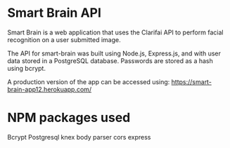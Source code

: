# Smart Brain API
Smart Brain is a web application that uses the Clarifai API to perform facial recognition on a user submitted image.

The API for smart-brain was built using Node.js, Express.js, and with user data stored in a PostgreSQL database. Passwords are stored as a hash using bcrypt.

A production version of the app can be accessed using: https://smart-brain-app12.herokuapp.com/

# NPM packages used
Bcrypt
Postgresql
knex
body parser
cors
express
